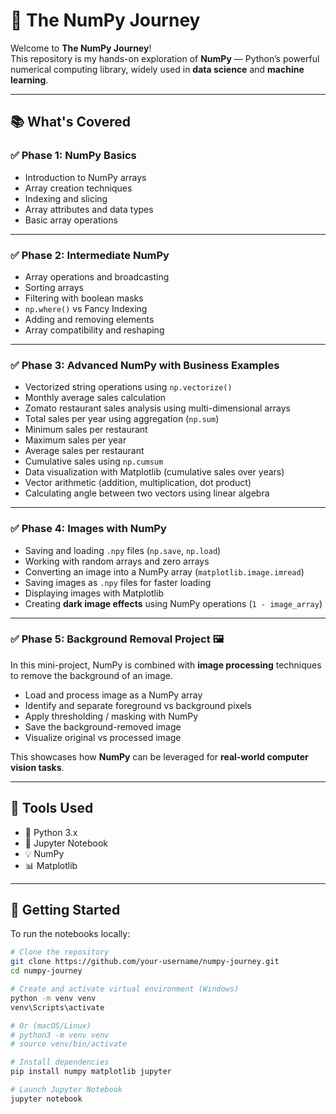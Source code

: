 # 🧮 The NumPy Journey

Welcome to **The NumPy Journey**!  
This repository is my hands-on exploration of **NumPy** — Python’s powerful numerical computing library, widely used in **data science** and **machine learning**.

---

## 📚 What's Covered

### ✅ Phase 1: NumPy Basics
- Introduction to NumPy arrays  
- Array creation techniques  
- Indexing and slicing  
- Array attributes and data types  
- Basic array operations  

---

### ✅ Phase 2: Intermediate NumPy
- Array operations and broadcasting  
- Sorting arrays  
- Filtering with boolean masks  
- `np.where()` vs Fancy Indexing  
- Adding and removing elements  
- Array compatibility and reshaping  

---

### ✅ Phase 3: Advanced NumPy with Business Examples
- Vectorized string operations using `np.vectorize()`  
- Monthly average sales calculation  
- Zomato restaurant sales analysis using multi-dimensional arrays  
- Total sales per year using aggregation (`np.sum`)  
- Minimum sales per restaurant  
- Maximum sales per year  
- Average sales per restaurant  
- Cumulative sales using `np.cumsum`  
- Data visualization with Matplotlib (cumulative sales over years)  
- Vector arithmetic (addition, multiplication, dot product)  
- Calculating angle between two vectors using linear algebra  

---

### ✅ Phase 4: Images with NumPy
- Saving and loading `.npy` files (`np.save`, `np.load`)  
- Working with random arrays and zero arrays  
- Converting an image into a NumPy array (`matplotlib.image.imread`)  
- Saving images as `.npy` files for faster loading  
- Displaying images with Matplotlib  
- Creating **dark image effects** using NumPy operations (`1 - image_array`)  

---

### ✅ Phase 5: Background Removal Project 🖼️
In this mini-project, NumPy is combined with **image processing** techniques to remove the background of an image.  

- Load and process image as a NumPy array  
- Identify and separate foreground vs background pixels  
- Apply thresholding / masking with NumPy  
- Save the background-removed image  
- Visualize original vs processed image  

This showcases how **NumPy** can be leveraged for **real-world computer vision tasks**.  

---

## 📓 Tools Used
- 🐍 Python 3.x  
- 📓 Jupyter Notebook  
- 💡 NumPy  
- 📊 Matplotlib  

---

## 🚀 Getting Started

To run the notebooks locally:

```bash
# Clone the repository
git clone https://github.com/your-username/numpy-journey.git
cd numpy-journey

# Create and activate virtual environment (Windows)
python -m venv venv
venv\Scripts\activate

# Or (macOS/Linux)
# python3 -m venv venv
# source venv/bin/activate

# Install dependencies
pip install numpy matplotlib jupyter

# Launch Jupyter Notebook
jupyter notebook
